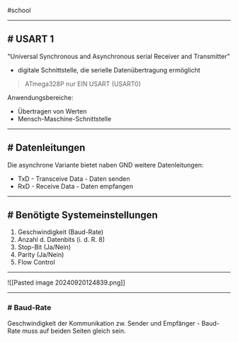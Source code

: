 #school 

---
## # USART 1

"Universal Synchronous and Asynchronous serial Receiver and Transmitter"
- digitale Schnittstelle, die serielle Datenübertragung ermöglicht

> ATmega328P nur EIN USART (USART0)

Anwendungsbereiche:
- Übertragen von Werten
- Mensch-Maschine-Schnittstelle

---
## # Datenleitungen

Die asynchrone Variante bietet naben GND weitere Datenleitungen:
- TxD - Transceive Data - Daten senden
- RxD - Receive Data - Daten empfangen
---
## # Benötigte Systemeinstellungen

1. Geschwindigkeit (Baud-Rate)
2. Anzahl d. Datenbits (i. d. R. 8)
3. Stop-Bit (Ja/Nein)
4. Parity (Ja/Nein)
5. Flow Control

---

![[Pasted image 20240920124839.png]]

---
### # Baud-Rate

Geschwindigkeit der Kommunikation zw. Sender und Empfänger - Baud-Rate muss auf beiden Seiten gleich sein.


